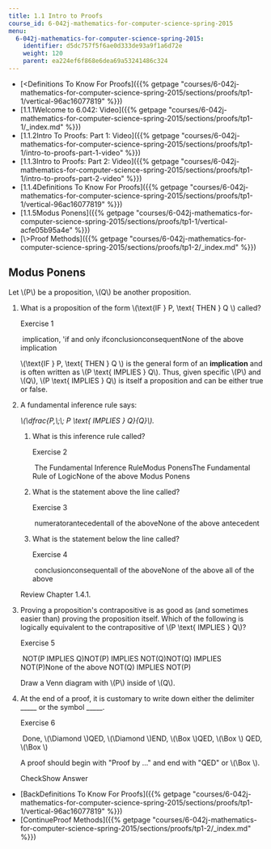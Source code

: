 ```yaml
---
title: 1.1 Intro to Proofs
course_id: 6-042j-mathematics-for-computer-science-spring-2015
menu:
  6-042j-mathematics-for-computer-science-spring-2015:
    identifier: d5dc757f5f6ae0d333de93a9f1a6d72e
    weight: 120
    parent: ea224ef6f868e6dea69a53241486c324
---
```

*   [<Definitions To Know For Proofs]({{% getpage "courses/6-042j-mathematics-for-computer-science-spring-2015/sections/proofs/tp1-1/vertical-96ac16077819" %}})
*   [1.1.1Welcome to 6.042: Video]({{% getpage "courses/6-042j-mathematics-for-computer-science-spring-2015/sections/proofs/tp1-1/_index.md" %}})
*   [1.1.2Intro To Proofs: Part 1: Video]({{% getpage "courses/6-042j-mathematics-for-computer-science-spring-2015/sections/proofs/tp1-1/intro-to-proofs-part-1-video" %}})
*   [1.1.3Intro to Proofs: Part 2: Video]({{% getpage "courses/6-042j-mathematics-for-computer-science-spring-2015/sections/proofs/tp1-1/intro-to-proofs-part-2-video" %}})
*   [1.1.4Definitions To Know For Proofs]({{% getpage "courses/6-042j-mathematics-for-computer-science-spring-2015/sections/proofs/tp1-1/vertical-96ac16077819" %}})
*   [1.1.5Modus Ponens]({{% getpage "courses/6-042j-mathematics-for-computer-science-spring-2015/sections/proofs/tp1-1/vertical-acfe05b95a4e" %}})
*   [\\>Proof Methods]({{% getpage "courses/6-042j-mathematics-for-computer-science-spring-2015/sections/proofs/tp1-2/_index.md" %}})

Modus Ponens
------------

  

Let \\(P\\) be a proposition, \\(Q\\) be another proposition.

1.  What is a proposition of the form \\(\\text{IF } P, \\text{ THEN } Q \\) called?
    
    Exercise 1
    
    &nbsp;implication, 'if and only ifconclusionconsequentNone of the above implication&nbsp;
    
    \\(\\text{IF } P, \\text{ THEN } Q \\) is the general form of an **implication** and is often written as \\(P \\text{ IMPLIES } Q\\). Thus, given specific \\(P\\) and \\(Q\\), \\(P \\text{ IMPLIES } Q\\) is itself a proposition and can be either true or false.
    
2.  A fundamental inference rule says:
    
    _\\(\\dfrac{P,\\;\\; P \\text{ IMPLIES } Q}{Q}\\)._
    
    1.  What is this inference rule called?
        
        Exercise 2
        
        &nbsp;The Fundamental Inference RuleModus PonensThe Fundamental Rule of LogicNone of the above Modus Ponens&nbsp;
        
    2.  What is the statement above the line called?
        
        Exercise 3
        
        &nbsp;numeratorantecedentall of the aboveNone of the above antecedent&nbsp;
        
    3.  What is the statement below the line called?
        
        Exercise 4
        
        &nbsp;conclusionconsequentall of the aboveNone of the above all of the above&nbsp;
        
    
    Review Chapter 1.4.1.
    
3.  Proving a proposition's contrapositive is as good as (and sometimes easier than) proving the proposition itself. Which of the following is logically equivalent to the contrapositive of \\(P \\text{ IMPLIES } Q\\)?
    
    Exercise 5
    
    &nbsp;NOT(P IMPLIES Q)NOT(P) IMPLIES NOT(Q)NOT(Q) IMPLIES NOT(P)None of the above NOT(Q) IMPLIES NOT(P)&nbsp;
    
    Draw a Venn diagram with \\(P\\) inside of \\(Q\\).
    
4.  At the end of a proof, it is customary to write down either the delimiter \_\_\_\_\_ or the symbol \_\_\_\_\_.
    
    Exercise 6
    
    &nbsp;Done, \\(\\Diamond \\)QED, \\(\\Diamond \\)END, \\(\\Box \\)QED, \\(\\Box \\) QED, \\(\\Box \\)&nbsp;
    
    A proof should begin with "Proof by ..." and end with "QED" or \\(\\Box \\).
    
    CheckShow Answer
    

*   [BackDefinitions To Know For Proofs]({{% getpage "courses/6-042j-mathematics-for-computer-science-spring-2015/sections/proofs/tp1-1/vertical-96ac16077819" %}})
*   [ContinueProof Methods]({{% getpage "courses/6-042j-mathematics-for-computer-science-spring-2015/sections/proofs/tp1-2/_index.md" %}})